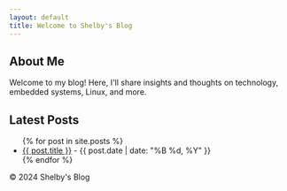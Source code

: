 ```yaml
---
layout: default
title: Welcome to Shelby's Blog
---
```


<section id="about">
    <h2>About Me</h2>
    <p>Welcome to my blog! Here, I'll share insights and thoughts on technology, embedded systems, Linux, and more.</p>
</section>

<section id="latest-posts">
    <h2>Latest Posts</h2>
    <ul>
        {% for post in site.posts %}
            <li><a href="{{ post.url }}">{{ post.title }}</a> - {{ post.date | date: "%B %d, %Y" }}</li>
        {% endfor %}
    </ul>
</section>

<footer>
    <p>&copy; 2024 Shelby's Blog</p>
</footer>
